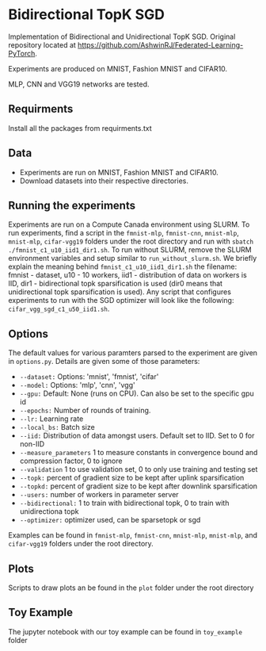 # Bidirectional TopK SGD

Implementation of Bidirectional and Unidirectional TopK SGD. Original repository located at https://github.com/AshwinRJ/Federated-Learning-PyTorch.

Experiments are produced on MNIST, Fashion MNIST and CIFAR10.

MLP, CNN and VGG19 networks are tested. 

## Requirments
Install all the packages from requirments.txt

## Data
* Experiments are run on MNIST, Fashion MNIST and CIFAR10.
* Download datasets into their respective directories.

## Running the experiments

Experiments are run on a Compute Canada environment using SLURM. To run experiments, find a script in the ```fmnist-mlp```, ```fmnist-cnn```, ```mnist-mlp```, ```mnist-mlp```, ```cifar-vgg19``` folders under the root directory and run with ```sbatch ./fmnist_c1_u10_iid1_dir1.sh```. To run without SLURM, remove the SLURM environment variables and setup similar to ```run_without_slurm.sh```. We briefly explain the meaning behind ```fmnist_c1_u10_iid1_dir1.sh``` the filename: fmnist - dataset, u10 - 10 workers, iid1 - distribution of data on workers is IID, dir1 - bidirectional topk sparsification is used (dir0 means that unidirectional topk sparsification is used). Any script that configures experiments to run with the SGD optimizer will look like the following: ```cifar_vgg_sgd_c1_u50_iid1.sh```.

## Options
The default values for various paramters parsed to the experiment are given in ```options.py```. Details are given some of those parameters:

* ```--dataset:```  Options: 'mnist', 'fmnist', 'cifar'
* ```--model:```    Options: 'mlp', 'cnn', 'vgg'
* ```--gpu:```      Default: None (runs on CPU). Can also be set to the specific gpu id
* ```--epochs:```   Number of rounds of training.
* ```--lr:```       Learning rate 
* ```--local_bs:``` Batch size
* ```--iid:```      Distribution of data amongst users. Default set to IID. Set to 0 for non-IID
* ```--measure_parameters``` 1 to measure constants in convergence bound and compression factor, 0 to ignore
* ```--validation``` 1 to use validation set, 0 to only use training and testing set
* ```--topk:``` percent of gradient size to be kept after uplink sparsification
* ```--topkd:``` percent of gradient size to be kept after downlink sparsification
* ```--users:``` number of workers in parameter server
* ```--bidirectional:``` 1 to train with bidirectional topk, 0 to train with unidirectiona topk
* ```--optimizer:``` optimizer used, can be sparsetopk or sgd

Examples can be found in ```fmnist-mlp```, ```fmnist-cnn```, ```mnist-mlp```, ```mnist-mlp```, and ```cifar-vgg19``` folders under the root directory.


## Plots

Scripts to draw plots an be found in the ```plot``` folder under the root directory


## Toy Example

The jupyter notebook with our toy example can be found in ```toy_example``` folder

